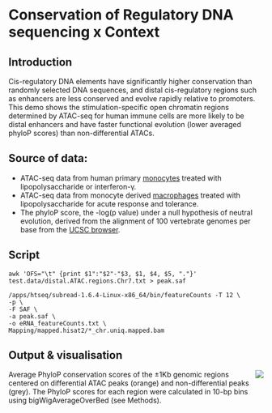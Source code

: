 # Conservation of Regulatory DNA sequencing x Context

## Introduction
Cis-regulatory DNA elements have significantly higher conservation than randomly selected DNA sequences, and distal cis-regulatory regions such as enhancers are less conserved and evolve rapidly relative to promoters. This demo shows the stimulation-specific open chromatin regions determined by ATAC-seq for human immune cells are more likely to be distal enhancers and have faster functional evolution (lower averaged phyloP scores) than non-differential ATACs.

## Source of data:
- ATAC-seq data from human primary [monocytes](https://zenodo.org/record/8158923) treated with lipopolysaccharide or interferon-γ.
- ATAC-seq data from monocyte derived [macrophages](https://www.ncbi.nlm.nih.gov/geo/query/acc.cgi?acc=GSE172116) treated with lipopolysaccharide for acute response and tolerance.
- The phyloP score, the -log(p value) under a null hypothesis of neutral evolution, derived from the alignment of 100 vertebrate genomes per base from the [UCSC browser](http://hgdownload.cse.ucsc.edu/goldenpath/hg38/phyloP100way/). 


## Script

```
awk 'OFS="\t" {print $1":"$2"-"$3, $1, $4, $5, "."}' test.data/distal.ATAC.regions.Chr7.txt > peak.saf

/apps/htseq/subread-1.6.4-Linux-x86_64/bin/featureCounts -T 12 \
-p \
-F SAF \
-a peak.saf \
-o eRNA_featureCounts.txt \
Mapping/mapped.hisat2/*_chr.uniq.mapped.bam

```

## Output & visualisation
<img src="man/figures/logo30.png" align="right" />



Average PhyloP conservation scores of the ±1Kb genomic regions centered on differential ATAC peaks (orange) and non-differential peaks (grey). The PhyloP scores for each region were calculated in 10-bp bins using bigWigAverageOverBed (see Methods).  

